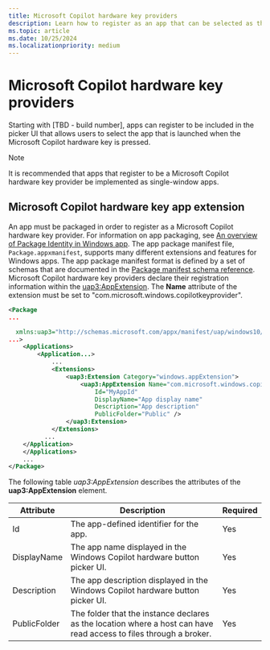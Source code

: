 ```yaml
---
title: Microsoft Copilot hardware key providers
description: Learn how to register as an app that can be selected as the launch app for the Microsoft Copilot hardware key. 
ms.topic: article
ms.date: 10/25/2024
ms.localizationpriority: medium
---
```




# Microsoft Copilot hardware key providers

Starting with [TBD - build number], apps can register to be included in the picker UI that allows users to select the app that is launched when the Microsoft Copilot hardware key is pressed.

> [!NOTE]
> It is recommended that apps that register to be a Microsoft Copilot hardware key provider be implemented as single-window apps.

## Microsoft Copilot hardware key app extension

An app must be packaged in order to register as a Microsoft Copilot hardware key provider. For information on app packaging, see [An overview of Package Identity in Windows app](/windows/apps/desktop/modernize/package-identity-overview). The app package manifest file, `Package.appxmanifest`, supports many different extensions and features for Windows apps. The app package manifest format is defined by a set of schemas that are documented in the [Package manifest schema reference](/uwp/schemas/appxpackage/uapmanifestschema/schema-root).  Microsoft Copilot hardware key providers declare their registration information within the [uap3:AppExtension](/uwp/schemas/appxpackage/uapmanifestschema/element-uap3-appextension-manual). The **Name** attribute of the extension must be set to "com.microsoft.windows.copilotkeyprovider".


```xml
<Package
...

  xmlns:uap3="http://schemas.microsoft.com/appx/manifest/uap/windows10/3"
...>
    <Applications>
        <Application...>
            ...
            <Extensions>
                <uap3:Extension Category="windows.appExtension">
                    <uap3:AppExtension Name="com.microsoft.windows.copilotkeyprovider" 
                        Id="MyAppId"
                        DisplayName="App display name"
                        Description="App description"
                        PublicFolder="Public" />
                </uap3:Extension>
            </Extensions>
          ...
    </Application>
    </Applications>
    ...
</Package>
```

The following table *uap3:AppExtension* describes the attributes of the **uap3:AppExtension** element.

| Attribute | Description | Required |
|-----------|-------------|----------|
| Id | The app-defined identifier for the app. | Yes |
| DisplayName | The app name displayed in the Windows Copilot hardware button picker UI.  | Yes |
| Description | The app description displayed in the Windows Copilot hardware button picker UI. | Yes |
| PublicFolder|  The folder that the instance declares as the location where a host can have read access to files through a broker. | Yes | 
